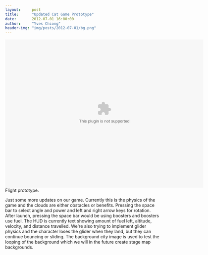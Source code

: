 ```yaml
---
layout:     post
title:      "Updated Cat Game Prototype"
date:       2012-07-01 16:00:00
author:     "Yves Chiong"
header-img: "img/posts/2012-07-01/bg.png"
---
```


<p>
    <object class="center-block card-shadow"
            style="width: 640px; height: 480px"
            data="/img/posts/2012-07-01/flight.swf">
    </object>
    <span class="caption text-muted">Flight prototype.</span>
</p>

Just some more updates on our game. Currently this is the physics of the game and the clouds are either obstacles or benefits. Pressing the space bar to select angle and power and left and right arrow keys for rotation. After launch, pressing the space bar would be using boosters and boosters use fuel. The HUD is currently text showing amount of fuel left, altitude, velocity, and distance travelled. We're also trying to implement glider physics and the character loses the glider when they land, but they can continue bouncing or sliding. The background city image is used to test the looping of the background which we will in the future create stage map backgrounds.